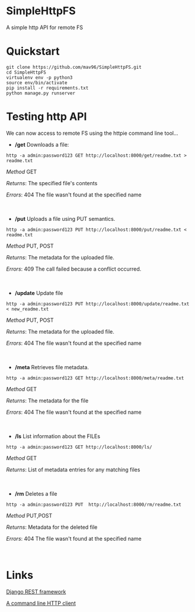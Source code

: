 # SimpleHttpFS
A simple http API for remote FS

# Quickstart
```
git clone https://github.com/mav96/SimpleHttpFS.git
cd SimpleHttpFS
virtualenv env -p python3
source env/bin/activate
pip install -r requirements.txt
python manage.py runserver
```

# Testing http API

We can now access to remote FS using the httpie command line tool...

- **/get** Downloads a file:
```
http -a admin:password123 GET http://localhost:8000/get/readme.txt > readme.txt
```

_Method_ GET

_Returns_: The specified file's contents

_Errors_:  404	The file wasn't found at the specified name
<br/>
<br/>
<br/>

- **/put** Uploads a file using PUT semantics.
```
http -a admin:password123 PUT http://localhost:8000/put/readme.txt < readme.txt
```
_Method_ PUT, POST

_Returns_: The metadata for the uploaded file.

_Errors_:  409	The call failed because a conflict occurred.
<br/>
<br/>
<br/>

- **/update** Update file 
```
http -a admin:password123 PUT http://localhost:8000/update/readme.txt < new_readme.txt
```

_Method_ PUT, POST

_Returns_: The metadata for the uploaded file.

_Errors_:  404	The file wasn't found at the specified name
<br/>
<br/>
<br/>

- **/meta** Retrieves file metadata.
```
http -a admin:password123 GET http://localhost:8000/meta/readme.txt
```
_Method_ GET

_Returns_: The metadata for the file

_Errors_:  404	The file wasn't found at the specified name
<br/>
<br/>
<br/>

- **/ls** List information about the FILEs
```
http -a admin:password123 GET http://localhost:8000/ls/
```
_Method_ GET

_Returns_: List of metadata entries for any matching files
<br/>
<br/>
<br/>

- **/rm** Deletes a file
```
http -a admin:password123 PUT  http://localhost:8000/rm/readme.txt
```
_Method_ PUT,POST

_Returns_: Metadata for the deleted file

_Errors_:  404	The file wasn't found at the specified name
<br/>
<br/>
<br/>

# Links
[Django REST framework](http://www.django-rest-framework.org/)

[A command line HTTP client](https://httpie.org/doc)
